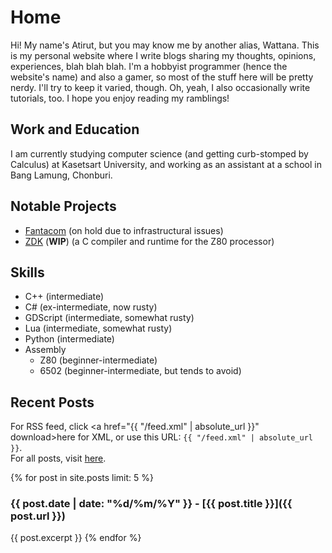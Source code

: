 # Home
Hi! My name's Atirut, but you may know me by another alias, Wattana. This is my personal website where I write blogs sharing my thoughts, opinions, experiences, blah blah blah. I'm a hobbyist programmer (hence the website's name) and also a gamer, so most of the stuff here will be pretty nerdy. I'll try to keep it varied, though. Oh, yeah, I also occasionally write tutorials, too. I hope you enjoy reading my ramblings!

## Work and Education
I am currently studying computer science (and getting curb-stomped by Calculus) at Kasetsart University, and working as an assistant at a school in Bang Lamung, Chonburi.

## Notable Projects
- [Fantacom](https://github.com/atirut-w/fantacom/) (on hold due to infrastructural issues)
- [ZDK](https://github.com/atirut-w/zdk/) (**WIP**) (a C compiler and runtime for the Z80 processor)

## Skills
- C++ (intermediate)
- C# (ex-intermediate, now rusty)
- GDScript (intermediate, somewhat rusty)
- Lua (intermediate, somewhat rusty)
- Python (intermediate)
- Assembly
  - Z80 (beginner-intermediate)
  - 6502 (beginner-intermediate, but tends to avoid)

## Recent Posts
For RSS feed, click <a href="{{ "/feed.xml" | absolute_url }}" download>here</a> for XML, or use this URL: `{{ "/feed.xml" | absolute_url }}`.<br>
For all posts, visit [here](/blog).

{% for post in site.posts limit: 5 %}
### {{ post.date | date: "%d/%m/%Y" }} - [{{ post.title }}]({{ post.url }})
{{ post.excerpt }}
{% endfor %}
